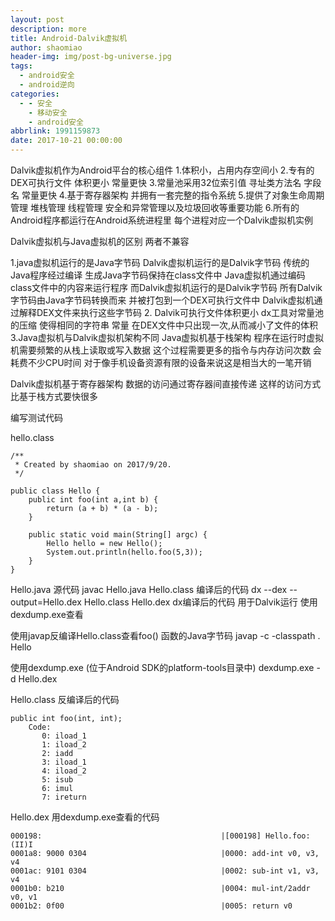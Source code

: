 ```yaml
---
layout: post
description: more
title: Android-Dalvik虚拟机
author: shaomiao
header-img: img/post-bg-universe.jpg
tags:
  - android安全
  - android逆向
categories:
  - - 安全
    - 移动安全
    - android安全
abbrlink: 1991159873
date: 2017-10-21 00:00:00
---
```

Dalvik虚拟机作为Android平台的核心组件
1.体积小，占用内存空间小
2.专有的DEX可执行文件 体积更小 常量更快
3.常量池采用32位索引值 寻址类方法名 字段名 常量更快
4.基于寄存器架构 并拥有一套完整的指令系统
5.提供了对象生命周期管理 堆栈管理 线程管理 安全和异常管理以及垃圾回收等重要功能
6.所有的Android程序都运行在Android系统进程里 每个进程对应一个Dalvik虚拟机实例

Dalvik虚拟机与Java虚拟机的区别
两者不兼容

1.java虚拟机运行的是Java字节码 Dalvik虚拟机运行的是Dalvik字节码
传统的Java程序经过编译 生成Java字节码保持在class文件中 Java虚拟机通过编码class文件中的内容来运行程序
而Dalvik虚拟机运行的是Dalvik字节码 所有Dalvik字节码由Java字节码转换而来 并被打包到一个DEX可执行文件中 Dalvik虚拟机通过解释DEX文件来执行这些字节码
2. Dalvik可执行文件体积更小
dx工具对常量池的压缩 使得相同的字符串 常量 在DEX文件中只出现一次,从而减小了文件的体积
3.Java虚拟机与Dalvik虚拟机架构不同
Java虚拟机基于栈架构 程序在运行时虚拟机需要频繁的从栈上读取或写入数据 这个过程需要更多的指令与内存访问次数 会耗费不少CPU时间 对于像手机设备资源有限的设备来说这是相当大的一笔开销

Dalvik虚拟机基于寄存器架构 数据的访问通过寄存器间直接传递 这样的访问方式比基于栈方式要快很多

编写测试代码 


hello.class

	/**
	 * Created by shaomiao on 2017/9/20.
	 */

	public class Hello {
		public int foo(int a,int b) {
			return (a + b) * (a - b);
		}

		public static void main(String[] argc) {
			Hello hello = new Hello();
			System.out.println(hello.foo(5,3));
		}
	}


Hello.java 源代码
javac Hello.java
Hello.class 编译后的代码
dx --dex --output=Hello.dex Hello.class
Hello.dex dx编译后的代码 用于Dalvik运行 使用dexdump.exe查看


使用javap反编译Hello.class查看foo() 函数的Java字节码 
javap -c -classpath . Hello 

使用dexdump.exe (位于Android SDK的platform-tools目录中)
dexdump.exe -d Hello.dex

Hello.class 反编译后的代码

	public int foo(int, int);
		Code:
		   0: iload_1
		   1: iload_2
		   2: iadd
		   3: iload_1
		   4: iload_2
		   5: isub
		   6: imul
		   7: ireturn


Hello.dex 用dexdump.exe查看的代码

	000198:                                        |[000198] Hello.foo:(II)I
	0001a8: 9000 0304                              |0000: add-int v0, v3, v4
	0001ac: 9101 0304                              |0002: sub-int v1, v3, v4
	0001b0: b210                                   |0004: mul-int/2addr v0, v1
	0001b2: 0f00                                   |0005: return v0







